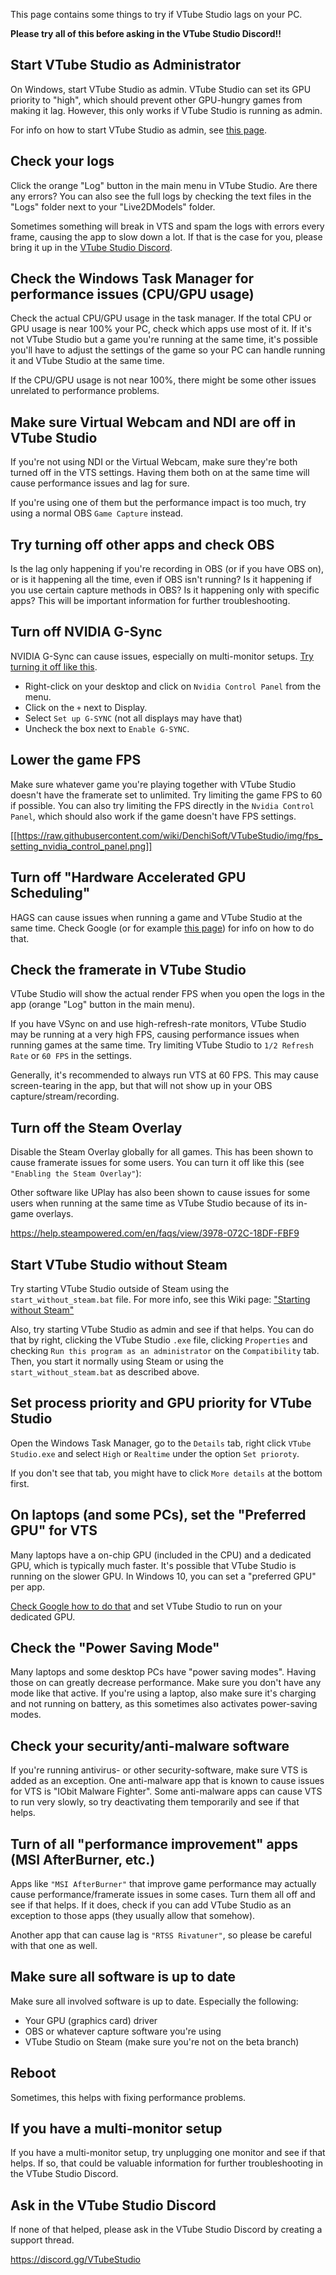 This page contains some things to try if VTube Studio lags on your PC.

**Please try all of this before asking in the VTube Studio Discord!!**

## Start VTube Studio as Administrator

On Windows, start VTube Studio as admin. VTube Studio can set its GPU priority to "high", which should prevent other GPU-hungry games from making it lag. However, this only works if VTube Studio is running as admin.

For info on how to start VTube Studio as admin, see [this page](https://github.com/DenchiSoft/VTubeStudio/wiki/Starting-as-Admin).

## Check your logs

Click the orange "Log" button in the main menu in VTube Studio. Are there any errors? You can also see the full logs by checking the text files in the "Logs" folder next to your "Live2DModels" folder.

Sometimes something will break in VTS and spam the logs with errors every frame, causing the app to slow down a lot. If that is the case for you, please bring it up in the [VTube Studio Discord](https://discord.gg/VTubeStudio).

## Check the Windows Task Manager for performance issues (CPU/GPU usage)

Check the actual CPU/GPU usage in the task manager. If the total CPU or GPU usage is near 100% your PC, check which apps use most of it. If it's not VTube Studio but a game you're running at the same time, it's possible you'll have to adjust the settings of the game so your PC can handle running it and VTube Studio at the same time.

If the CPU/GPU usage is not near 100%, there might be some other issues unrelated to performance problems.

## Make sure Virtual Webcam and NDI are off in VTube Studio

If you're not using NDI or the Virtual Webcam, make sure they're both turned off in the VTS settings. Having them both on at the same time will cause performance issues and lag for sure.

If you're using one of them but the performance impact is too much, try using a normal OBS `Game Capture` instead.

## Try turning off other apps and check OBS

Is the lag only happening if you're recording in OBS (or if you have OBS on), or is it happening all the time, even if OBS isn't running? Is it happening if you use certain capture methods in OBS? Is it happening only with specific apps? This will be important information for further troubleshooting.

## Turn off NVIDIA G-Sync

NVIDIA G-Sync can cause issues, especially on multi-monitor setups. [Try turning it off like this](https://www.google.com/search?q=how+to+disable+nvidia+g-sync).

* Right-click on your desktop and click on `Nvidia Control Panel` from the menu.
* Click on the `+` next to Display.
* Select `Set up G-SYNC` (not all displays may have that)
* Uncheck the box next to `Enable G-SYNC`.

## Lower the game FPS

Make sure whatever game you're playing together with VTube Studio doesn't have the framerate set to unlimited. Try limiting the game FPS to 60 if possible. You can also try limiting the FPS directly in the `Nvidia Control Panel`, which should also work if the game doesn't have FPS settings.

[[https://raw.githubusercontent.com/wiki/DenchiSoft/VTubeStudio/img/fps_setting_nvidia_control_panel.png]]

## Turn off "Hardware Accelerated GPU Scheduling"

HAGS can cause issues when running a game and VTube Studio at the same time. Check Google (or for example [this page](https://www.tenforums.com/tutorials/150440-turn-off-hardware-accelerated-gpu-scheduling-windows-10-a.html)) for info on how to do that.

## Check the framerate in VTube Studio

VTube Studio will show the actual render FPS when you open the logs in the app (orange "Log" button in the main menu).

If you have VSync on and use high-refresh-rate monitors, VTube Studio may be running at a very high FPS, causing performance issues when running games at the same time. Try limiting VTube Studio to `1/2 Refresh Rate` or `60 FPS` in the settings.

Generally, it's recommended to always run VTS at 60 FPS. This may cause screen-tearing in the app, but that will not show up in your OBS capture/stream/recording. 

## Turn off the Steam Overlay

Disable the Steam Overlay globally for all games. This has been shown to cause framerate issues for some users. You can turn it off like this (see `"Enabling the Steam Overlay"`): 

Other software like UPlay has also been shown to cause issues for some users when running at the same time as VTube Studio because of its in-game overlays.

https://help.steampowered.com/en/faqs/view/3978-072C-18DF-FBF9

## Start VTube Studio without Steam

Try starting VTube Studio outside of Steam using the `start_without_steam.bat` file. For more info, see this Wiki page: ["Starting without Steam"](https://github.com/DenchiSoft/VTubeStudio/wiki/Starting-without-Steam)

Also, try starting VTube Studio as admin and see if that helps. You can do that by right, clicking the VTube Studio `.exe` file, clicking `Properties` and checking `Run this program as an administrator` on the `Compatibility` tab. Then, you start it normally using Steam or using the `start_without_steam.bat` as described above.

## Set process priority and GPU priority for VTube Studio

Open the Windows Task Manager, go to the `Details` tab, right click `VTube Studio.exe` and select `High` or `Realtime` under the option `Set prioroty`.

If you don't see that tab, you might have to click `More details` at the bottom first.

## On laptops (and some PCs), set the "Preferred GPU" for VTS

Many laptops have a on-chip GPU (included in the CPU) and a dedicated GPU, which is typically much faster. It's possible that VTube Studio is running on the slower GPU. In Windows 10, you can set a "preferred GPU" per app.

[Check Google how to do that](https://www.google.com/search?q=set+preferred+gpu+windows+10) and set VTube Studio to run on your dedicated GPU. 

## Check the "Power Saving Mode"

Many laptops and some desktop PCs have "power saving modes". Having those on can greatly decrease performance. Make sure you don't have any mode like that active. If you're using a laptop, also make sure it's charging and not running on battery, as this sometimes also activates power-saving modes.

## Check your security/anti-malware software

If you're running antivirus- or other security-software, make sure VTS is added as an exception. One anti-malware app that is known to cause issues for VTS is "IObit Malware Fighter". Some anti-malware apps can cause VTS to run very slowly, so try deactivating them temporarily and see if that helps.

## Turn of all "performance improvement" apps (MSI AfterBurner, etc.)

Apps like `"MSI AfterBurner"` that improve game performance may actually cause performance/framerate issues in some cases. Turn them all off and see if that helps. If it does, check if you can add VTube Studio as an exception to those apps (they usually allow that somehow).

Another app that can cause lag is `"RTSS Rivatuner"`, so please be careful with that one as well.

## Make sure all software is up to date

Make sure all involved software is up to date. Especially the following:

* Your GPU (graphics card) driver
* OBS or whatever capture software you're using
* VTube Studio on Steam (make sure you're not on the beta branch)

## Reboot

Sometimes, this helps with fixing performance problems.

## If you have a multi-monitor setup

If you have a multi-monitor setup, try unplugging one monitor and see if that helps. If so, that could be valuable information for further troubleshooting in the VTube Studio Discord.

## Ask in the VTube Studio Discord

If none of that helped, please ask in the VTube Studio Discord by creating a support thread.

https://discord.gg/VTubeStudio












